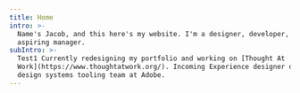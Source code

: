 ```yaml
---
title: Home
intro: >-
  Name's Jacob, and this here's my website. I'm a designer, developer, and
  aspiring manager.
subIntro: >-
  Test1 Currently redesigning my portfolio and working on [Thought At
  Work](https://www.thoughtatwork.org/). Incoming Experience designer on the
  design systems tooling team at Adobe.
---
```


